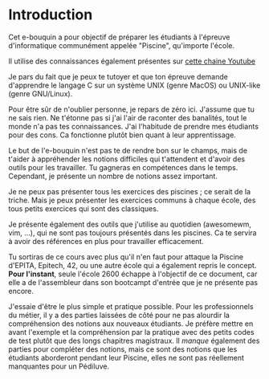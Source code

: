 # Introduction

Cet e-bouquin a pour objectif de préparer les étudiants à l'épreuve
d'informatique communément appelée "Piscine", qu'importe l'école.

Il utilise des connaissances également présentes sur [cette chaine Youtube](https://www.youtube.com/@gelules)

Je pars du fait que je peux te tutoyer et que ton épreuve demande d'apprendre le
langage C sur un système UNIX (genre MacOS) ou UNIX-like (genre GNU/Linux).

Pour être sûr de n'oublier personne, je repars de zéro ici. J'assume que tu ne
sais rien. Ne t'étonne pas si j'ai l'air de raconter des banalités, tout le
monde n'a pas tes connaissances. J'ai l'habitude de prendre mes étudiants pour
des cons. Ca fonctionne plutôt bien quant à leur apprentissage.

Le but de l'e-bouquin n'est pas te de rendre bon sur le champs, mais de t'aider
à appréhender les notions difficiles qui t'attendent et d'avoir des outils pour
les travailler. Tu gagneras en compétences dans le temps. Cependant, je présente
un nombre de notions assez important.

Je ne peux pas présenter tous les exercices des piscines ; ce serait de la
triche. Mais je peux présenter les exercices communs à chaque école, des tous
petits exercices qui sont des classiques.

Je présente également des outils que j'utilise au quotidien (awesomewm, vim,
...), qui ne sont pas toujours présentés dans les piscines. Ca te servira à
avoir des références en plus pour travailler efficacement.

Tu sortiras de ce cours avec plus qu'il n'en faut pour attaque la Piscine
d'EPITA, Epitech, 42, ou une autre école qui a également repris le concept.
**Pour l'instant**, seule l'école 2600 échappe à l'objectif de ce document, car
elle a de l'assembleur dans son bootcampt d'entrée que je ne présente pas encore.

J'essaie d'être le plus simple et pratique possible. Pour les professionnels du
métier, il y a des parties laissées de côté pour ne pas alourdir la 
compréhension des notions aux nouveaux étudiants. Je préfère mettre en avant
l'exemple et la compréhension par la pratique avec des petits codes de test
plutôt que des longs chapitres magistraux. Il *manque* également des parties
pour compléter des notions, mais ce sont des notions que les étudiants
aborderont pendant leur Piscine, elles ne sont pas réellement manquantes pour un
Pédiluve.
